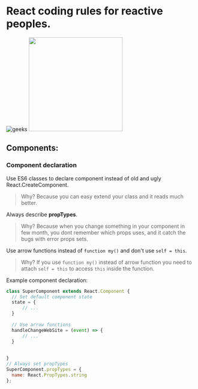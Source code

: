 # React coding rules for reactive peoples.

![geeks](https://github.com/geeksteam/VacancyFrontendTest/raw/master/logo-git.png)
<img src="https://react-mdl.github.io/react-mdl/react.svg" width="250">

## Components:

### Component declaration

Use ES6 classes to declare component instead of old and ugly React.CreateComponent.

> Why? Because you can easy extend your class and it reads much better.

Always describe **propTypes**.

> Why? Because when you change something in your component in few month, you dont remember which props uses, 
and it catch the bugs with error props sets.

Use arrow functions instead of `function my()` and don't use `self = this`.

> Why? If you use `function my()` instead of arrow function you need to attach `self = this` to access `this` inside the function.

Example component declaration:

```js
class SuperComponent extends React.Component {
  // Set default component state
  state = {
      // ...
  }
  
  // Use arrow functions
  handleChangeWebSite = (event) => {
      // ...
  }
  
  
}
// Always set propTypes
SuperComponent.propTypes = {
  name: React.PropTypes.string
};

```
